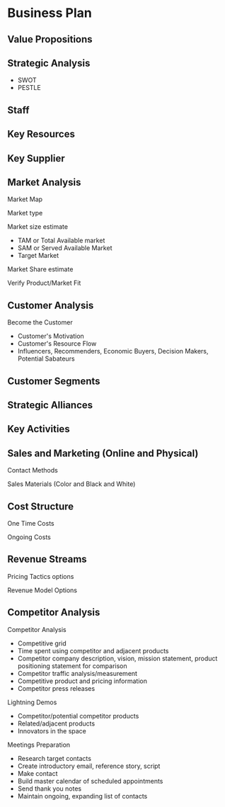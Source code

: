# Business Plan

## Value Propositions

## Strategic Analysis

* SWOT
* PESTLE

## Staff

## Key Resources

## Key Supplier

## Market Analysis

Market Map

Market type

Market size estimate
* TAM or Total Available market
* SAM or Served Available Market
* Target Market

Market Share estimate

Verify Product/Market Fit

## Customer Analysis 

Become the Customer
* Customer's Motivation
* Customer's Resource Flow
* Influencers, Recommenders, Economic Buyers, Decision Makers, Potential Sabateurs

## Customer Segments

## Strategic Alliances

## Key Activities

## Sales and Marketing (Online and Physical)

Contact Methods

Sales Materials (Color and Black and White)

## Cost Structure

One Time Costs

Ongoing Costs

## Revenue Streams

Pricing Tactics options

Revenue Model Options

## Competitor Analysis

Competitor Analysis
* Competitive grid
* Time spent using competitor and adjacent products
* Competitor company description, vision, mission statement, product positioning statement for comparison
* Competitor traffic analysis/measurement
* Competitive product and pricing information
* Competitor press releases

Lightning Demos
* Competitor/potential competitor products
* Related/adjacent products
* Innovators in the space

Meetings Preparation
* Research target contacts
* Create introductory email, reference story, script
* Make contact
* Build master calendar of scheduled appointments
* Send thank you notes
* Maintain ongoing, expanding list of contacts